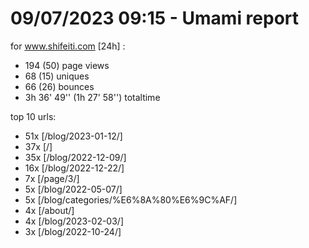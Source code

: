 # 09/07/2023 09:15 - Umami report
for www.shifeiti.com [24h] :

 - 194 (50) page views
 - 68 (15) uniques
 - 66 (26) bounces
 - 3h 36' 49'' (1h 27' 58'') totaltime


top 10 urls:
 - 51x [/blog/2023-01-12/]
 - 37x [/]
 - 35x [/blog/2022-12-09/]
 - 16x [/blog/2022-12-22/]
 - 7x [/page/3/]
 - 5x [/blog/2022-05-07/]
 - 5x [/blog/categories/%E6%8A%80%E6%9C%AF/]
 - 4x [/about/]
 - 4x [/blog/2023-02-03/]
 - 3x [/blog/2022-10-24/]


